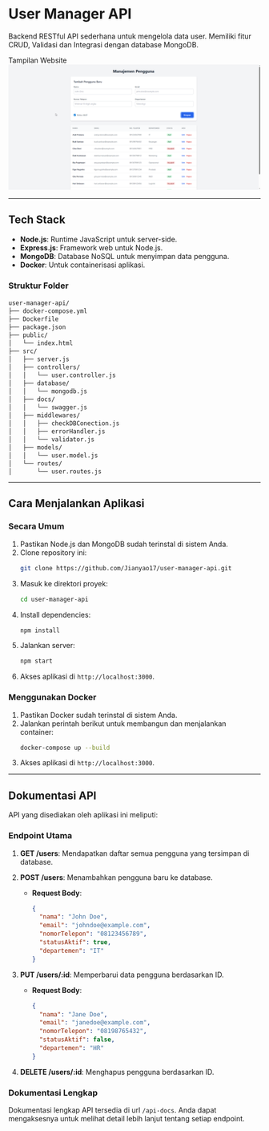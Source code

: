 # User Manager API

Backend RESTful API sederhana untuk mengelola data user. Memiliki fitur CRUD, Validasi dan Integrasi dengan database MongoDB.

Tampilan Website
![Screenshot Tampilan Web](public\img\website.png)

---

## Tech Stack
- **Node.js**: Runtime JavaScript untuk server-side.
- **Express.js**: Framework web untuk Node.js.
- **MongoDB**: Database NoSQL untuk menyimpan data pengguna.
- **Docker**: Untuk containerisasi aplikasi.

### Struktur Folder
```
user-manager-api/
├── docker-compose.yml
├── Dockerfile
├── package.json
├── public/
│   └── index.html
├── src/
│   ├── server.js
│   ├── controllers/
│   │   └── user.controller.js
│   ├── database/
│   │   └── mongodb.js
│   ├── docs/
│   │   └── swagger.js
│   ├── middlewares/
│   │   ├── checkDBConection.js
│   │   ├── errorHandler.js
│   │   └── validator.js
│   ├── models/
│   │   └── user.model.js
│   └── routes/
│       └── user.routes.js
```

---

## Cara Menjalankan Aplikasi

### Secara Umum
1. Pastikan Node.js dan MongoDB sudah terinstal di sistem Anda.
2. Clone repository ini:
   ```bash
   git clone https://github.com/Jianyao17/user-manager-api.git
   ```
3. Masuk ke direktori proyek:
   ```bash
   cd user-manager-api
   ```
4. Install dependencies:
   ```bash
   npm install
   ```
5. Jalankan server:
   ```bash
   npm start
   ```
6. Akses aplikasi di `http://localhost:3000`.

### Menggunakan Docker
1. Pastikan Docker sudah terinstal di sistem Anda.
2. Jalankan perintah berikut untuk membangun dan menjalankan container:
   ```bash
   docker-compose up --build
   ```
3. Akses aplikasi di `http://localhost:3000`.

---

## Dokumentasi API
API yang disediakan oleh aplikasi ini meliputi:

### Endpoint Utama
1. **GET /users**: Mendapatkan daftar semua pengguna yang tersimpan di database.

2. **POST /users**: Menambahkan pengguna baru ke database.
   - **Request Body**:
     ```json
     {
       "nama": "John Doe",
       "email": "johndoe@example.com",
       "nomorTelepon": "08123456789",
       "statusAktif": true,
       "departemen": "IT"
     }
     ```

3. **PUT /users/:id**: Memperbarui data pengguna berdasarkan ID.
   - **Request Body**:
     ```json
     {
       "nama": "Jane Doe",
       "email": "janedoe@example.com",
       "nomorTelepon": "08198765432",
       "statusAktif": false,
       "departemen": "HR"
     }
     ```

4. **DELETE /users/:id**: Menghapus pengguna berdasarkan ID.

### Dokumentasi Lengkap
Dokumentasi lengkap API tersedia di url `/api-docs`. Anda dapat mengaksesnya untuk melihat detail lebih lanjut tentang setiap endpoint.


